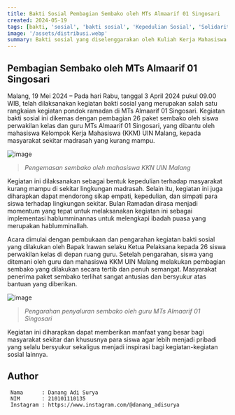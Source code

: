 ```yaml
---
title: Bakti Sosial Pembagian Sembako oleh MTs Almaarif 01 Singosari
created: 2024-05-19
tags: [bakti, 'sosial', 'bakti sosial', 'Kepedulian Sosial', 'Solidaritas Masyarakat', 'Bantuan Sembako', 'Peduli Sesama', 'Pendidikan Karakter', 'Kegiatan Sosial', 'Community Service', 'UIN Malang', 'Asistensi Mengajar', 'KKM', 'Kuliah Kerja Mahasiswa']
image: '/assets/distribusi.webp'
summary: Bakti sosial yang diselenggarakan oleh Kuliah Kerja Mahasiswa (KKM) UIN Malang dan MTs Almaarif 01 Singosari bertujuan untuk membantu meringankan beban masyarakat kurang mampu, menumbuhkan rasa simpati dan empati, serta memperkuat solidaritas masyarakat dengan membagikan 26 paket sembako kepada keluarga prasejahtera di sekitar sekolah setelah melalui proses persiapan yang matang meliputi observasi lapangan, penggalangan dana dari siswa, pengadaan sembako, hingga pendistribusian langsung yang dilakukan dengan semangat kebersamaan dan diharapkan dapat menanamkan nilai-nilai luhur seperti kepedulian dan semangat berbagi kepada para siswa.
---
```


## Pembagian Sembako oleh MTs Almaarif 01 Singosari
Malang, 19 Mei 2024 – Pada hari Rabu, tanggal 3 April 2024 pukul 09.00 WIB, telah dilaksanakan kegiatan bakti sosial yang merupakan salah satu rangkaian kegiatan pondok ramadan di MTs Almaarif 01 Singosari. Kegiatan bakti sosial ini dikemas dengan pembagian 26 paket sembako oleh siswa perwakilan kelas dan guru MTs Almaarif 01 Singosari, yang dibantu oleh mahasiswa Kelompok Kerja Mahasiswa (KKM) UIN Malang, kepada masyarakat sekitar madrasah yang kurang mampu.

![image](/assets/pengemasan.webp)
> _Pengemasan sembako oleh mahasiswa KKN UIN Malang_

Kegiatan ini dilaksanakan sebagai bentuk kepedulian terhadap masyarakat kurang mampu di sekitar lingkungan madrasah. Selain itu, kegiatan ini juga diharapkan dapat mendorong sikap empati, kepedulian, dan simpati para siswa terhadap lingkungan sekitar. Bulan Ramadan dirasa menjadi momentum yang tepat untuk melaksanakan kegiatan ini sebagai implementasi hablumminannas untuk melengkapi ibadah puasa yang merupakan hablumminallah.

Acara dimulai dengan pembukaan dan pengarahan kegiatan bakti sosial yang dilakukan oleh Bapak Irawan selaku Ketua Pelaksana kepada 26 siswa perwakilan kelas di depan ruang guru. Setelah pengarahan, siswa yang ditemani oleh guru dan mahasiswa KKM UIN Malang melakukan pembagian sembako yang dilakukan secara tertib dan penuh semangat. Masyarakat penerima paket sembako terlihat sangat antusias dan bersyukur atas bantuan yang diberikan.

![image](/assets/pengarahan.webp)
> _Pengarahan penyaluran sembako oleh guru MTs Almaarif 01 Singosari_

Kegiatan ini diharapkan dapat memberikan manfaat yang besar bagi masyarakat sekitar dan khususnya para siswa agar lebih menjadi pribadi yang selalu bersyukur sekaligus menjadi inspirasi bagi kegiatan-kegiatan sosial lainnya.


## Author   
   ```shell title="About Author"
    Nama      : Danang Adi Surya
    NIM       : 210101110135
    Instagram : https://www.instagram.com/@danang_adisurya
   ```
